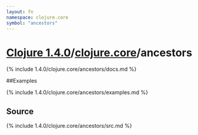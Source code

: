 ```yaml
---
layout: fn
namespace: clojure.core
symbol: "ancestors"
---
```


# [Clojure 1.4.0](../../)/[clojure.core](../)/ancestors

{% include 1.4.0/clojure.core/ancestors/docs.md %}

##Examples

{% include 1.4.0/clojure.core/ancestors/examples.md %}
## Source
{% include 1.4.0/clojure.core/ancestors/src.md %}

